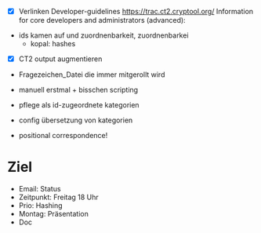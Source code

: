 - [x] Verlinken Developer-guidelines https://trac.ct2.cryptool.org/  Information for core developers and administrators (advanced):

- ids kamen auf und zuordnenbarkeit, zuordnenbarkei
    - kopal: hashes
- [x] CT2 output augmentieren
- Fragezeichen_Datei die immer mitgerollt wird
- manuell erstmal + bisschen scripting
- pflege als id-zugeordnete kategorien

 - config übersetzung von kategorien

 - positional correspondence!

# Ziel

- Email: Status
- Zeitpunkt: Freitag 18 Uhr
- Prio: Hashing
- Montag: Präsentation
- Doc
